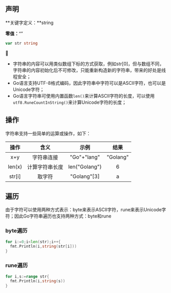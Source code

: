 ## 声明

**关键字定义：**string

**零值：**“”

```go
var str string
```

👣

- 字符串的内容可以用类似数组下标的方式获取，例如str[0]，但与数组不同，字符串的内容初始化后不可修改，只能重新构造新的字符串，带来的好处是线程安全；
- Go语言支持UTF-8格式编码，因此字符串中字符可以是ASCII字符，也可以是Unicode字符；
- Go语言字符串可使用内置函数`len()`来计算ASCII字符的长度，可以使用`utf8.RuneCountInString()`来计算Unicode字符的长度；

## 操作

字符串支持一些简单的运算或操作，如下：

|  操作  |      含义      |     示例      |   结果   |
| :----: | :------------: | :-----------: | :------: |
|  x+y   |   字符串连接   |  "Go"+"lang"  | "Golang" |
| len(x) | 计算字符串长度 | len("Golang") |    6     |
| str[i] |     取字符     |  "Golang"[3]  |    a     |

## 遍历

由于字符可以使用两种方式表示：byte来表示ASCII字符，rune来表示Unicode字符；因此Go字符串遍历也支持两种方式：byte和rune

### byte遍历

```go
for i:=0;i<len(str);i++{
  fmt.Println(i,string(str[i]))
}
```

### rune遍历

```go
for i,s:=range str{
  fmt.Println(i,string(s))
}
```

